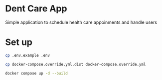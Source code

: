 # Dent Care App

Simple application to schedule health care appoinments and handle users

# Set up

```bash
cp .env.example .env

cp docker-compose.override.yml.dist docker-compose.override.yml

docker compose up -d --build
```
